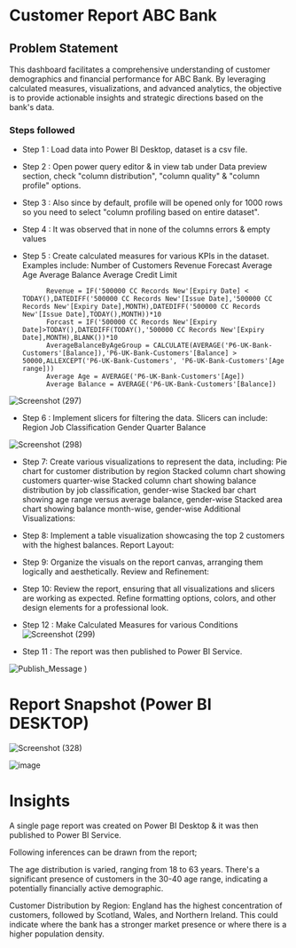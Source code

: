 # Customer Report ABC Bank 

## Problem Statement

This dashboard facilitates a comprehensive understanding of customer demographics and financial performance for ABC Bank. By leveraging calculated measures, visualizations, and advanced analytics, the objective is to provide actionable insights and strategic directions based on the bank's data.


### Steps followed 
- Step 1 : Load data into Power BI Desktop, dataset is a csv file.
- Step 2 : Open power query editor & in view tab under Data preview section, check "column distribution", "column quality" & "column profile" options.
- Step 3 : Also since by default, profile will be opened only for 1000 rows so you need to select "column profiling based on entire dataset".
- Step 4 : It was observed that in none of the columns errors & empty values
- Step 5 : Create calculated measures for various KPIs in the dataset. Examples include:
Number of Customers
Revenue
Forecast
Average Age
Average Balance
Average Credit Limit

            Revenue = IF('500000 CC Records New'[Expiry Date] < TODAY(),DATEDIFF('500000 CC Records New'[Issue Date],'500000 CC Records New'[Expiry Date],MONTH),DATEDIFF('500000 CC Records New'[Issue Date],TODAY(),MONTH))*10
            Forcast = IF('500000 CC Records New'[Expiry Date]>TODAY(),DATEDIFF(TODAY(),'500000 CC Records New'[Expiry Date],MONTH),BLANK())*10
            AverageBalanceByAgeGroup = CALCULATE(AVERAGE('P6-UK-Bank-Customers'[Balance]),'P6-UK-Bank-Customers'[Balance] > 50000,ALLEXCEPT('P6-UK-Bank-Customers', 'P6-UK-Bank-Customers'[Age  range]))
            Average Age = AVERAGE('P6-UK-Bank-Customers'[Age])
            Average Balance = AVERAGE('P6-UK-Bank-Customers'[Balance])

![Screenshot (297)](https://github.com/ajay9359/Project-2/assets/153490133/9643ac55-de4f-4711-96bf-a40197976cd5)

- Step 6 : Implement slicers for filtering the data. Slicers can include:
Region
Job Classification
Gender
Quarter
Balance

![Screenshot (298)](https://github.com/ajay9359/Project-2/assets/153490133/5a8f5e05-374e-4ec7-9c0e-94e6925e396c)

- Step 7: Create various visualizations to represent the data, including:
Pie chart for customer distribution by region
Stacked column chart showing customers quarter-wise
Stacked column chart showing balance distribution by job classification, gender-wise
Stacked bar chart showing age range versus average balance, gender-wise
Stacked area chart showing balance month-wise, gender-wise
Additional Visualizations:

- Step 8: Implement a table visualization showcasing the top 2 customers with the highest balances.
Report Layout:
- Step 9: Organize the visuals on the report canvas, arranging them logically and aesthetically.
Review and Refinement:
- Step 10: Review the report, ensuring that all visualizations and slicers are working as expected.
Refine formatting options, colors, and other design elements for a professional look.
- Step 12 : Make Calculated Measures for various Conditions
![Screenshot (299)](https://github.com/ajay9359/Project-2/assets/153490133/8662a08f-3fae-40a4-8ac0-e62be80c3654)

- Step 11 : The report was then published to Power BI Service.
 
 
![Publish_Message](https://github.com/ajay9359/Project-2/assets/153490133/9a1b2c79-036f-4a00-9c30-987ffa1a9480)
)



 
 # Report Snapshot (Power BI DESKTOP)

 
![Screenshot (328)](https://github.com/ajay9359/Project-2/assets/153490133/f9e845be-6106-4085-9440-d7e942087cb4)

![image](https://github.com/ajay9359/Project-2/assets/153490133/72eeab6f-47c7-4606-99cc-75a4dc3f7014)

# Insights

A single page report was created on Power BI Desktop & it was then published to Power BI Service.

Following inferences can be drawn from the report;

The age distribution is varied, ranging from 18 to 63 years.
There's a significant presence of customers in the 30-40 age range, indicating a potentially financially active demographic.

Customer Distribution by Region:
England has the highest concentration of customers, followed by Scotland, Wales, and Northern Ireland.
This could indicate where the bank has a stronger market presence or where there is a higher population density.
